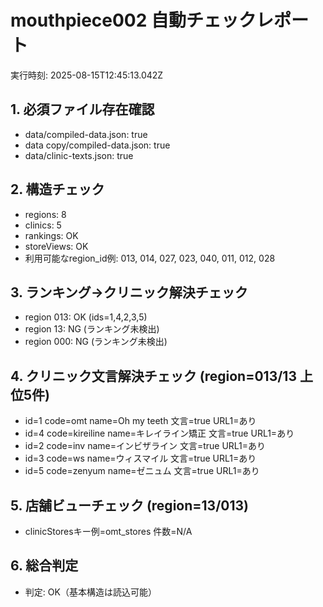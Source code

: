 # mouthpiece002 自動チェックレポート
実行時刻: 2025-08-15T12:45:13.042Z

## 1. 必須ファイル存在確認
- data/compiled-data.json: true
- data copy/compiled-data.json: true
- data/clinic-texts.json: true

## 2. 構造チェック
- regions: 8
- clinics: 5
- rankings: OK
- storeViews: OK
- 利用可能なregion_id例: 013, 014, 027, 023, 040, 011, 012, 028

## 3. ランキング→クリニック解決チェック
- region 013: OK (ids=1,4,2,3,5)
- region 13: NG (ランキング未検出)
- region 000: NG (ランキング未検出)

## 4. クリニック文言解決チェック (region=013/13 上位5件)
- id=1 code=omt name=Oh my teeth 文言=true URL1=あり
- id=4 code=kireiline name=キレイライン矯正 文言=true URL1=あり
- id=2 code=inv name=インビザライン 文言=true URL1=あり
- id=3 code=ws name=ウィスマイル 文言=true URL1=あり
- id=5 code=zenyum name=ゼニュム 文言=true URL1=あり

## 5. 店舗ビューチェック (region=13/013)
- clinicStoresキー例=omt_stores 件数=N/A

## 6. 総合判定
- 判定: OK（基本構造は読込可能）